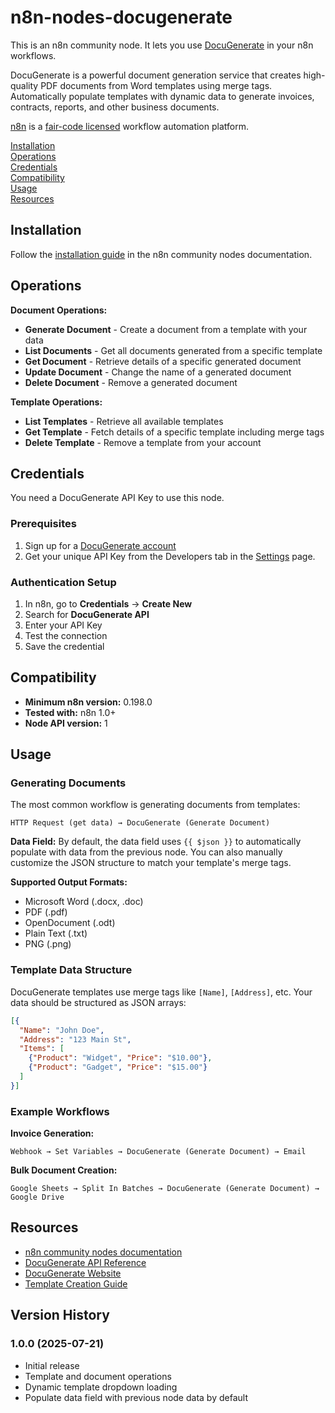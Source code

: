 # n8n-nodes-docugenerate

This is an n8n community node. It lets you use [DocuGenerate](https://www.docugenerate.com/) in your n8n workflows.

DocuGenerate is a powerful document generation service that creates high-quality PDF documents from Word templates using
merge tags. Automatically populate templates with dynamic data to generate invoices, contracts, reports, and other
business documents.

[n8n](https://n8n.io/) is a [fair-code licensed](https://docs.n8n.io/reference/license/) workflow automation platform.

[Installation](#installation)  
[Operations](#operations)  
[Credentials](#credentials)  
[Compatibility](#compatibility)  
[Usage](#usage)  
[Resources](#resources)  

## Installation

Follow the [installation guide](https://docs.n8n.io/integrations/community-nodes/installation/) in the n8n community
nodes documentation.

## Operations

**Document Operations:**
- **Generate Document** - Create a document from a template with your data
- **List Documents** - Get all documents generated from a specific template
- **Get Document** - Retrieve details of a specific generated document
- **Update Document** - Change the name of a generated document
- **Delete Document** - Remove a generated document

**Template Operations:**
- **List Templates** - Retrieve all available templates
- **Get Template** - Fetch details of a specific template including merge tags
- **Delete Template** - Remove a template from your account

## Credentials

You need a DocuGenerate API Key to use this node.

### Prerequisites
1. Sign up for a [DocuGenerate account](https://app.docugenerate.com/signup)
2. Get your unique API Key from the Developers tab in the [Settings](https://app.docugenerate.com/settings/developers) page.

### Authentication Setup
1. In n8n, go to **Credentials** → **Create New**
2. Search for **DocuGenerate API** 
3. Enter your API Key
4. Test the connection
5. Save the credential

## Compatibility

- **Minimum n8n version:** 0.198.0
- **Tested with:** n8n 1.0+
- **Node API version:** 1

## Usage

### Generating Documents

The most common workflow is generating documents from templates:

```
HTTP Request (get data) → DocuGenerate (Generate Document)
```

**Data Field:** By default, the data field uses `{{ $json }}` to automatically populate with data from the previous
node. You can also manually customize the JSON structure to match your template's merge tags.

**Supported Output Formats:**
- Microsoft Word (.docx, .doc)
- PDF (.pdf) 
- OpenDocument (.odt)
- Plain Text (.txt)
- PNG (.png)

### Template Data Structure

DocuGenerate templates use merge tags like `[Name]`, `[Address]`, etc. Your data should be structured as JSON arrays:

```json
[{
  "Name": "John Doe",
  "Address": "123 Main St",
  "Items": [
    {"Product": "Widget", "Price": "$10.00"},
    {"Product": "Gadget", "Price": "$15.00"}
  ]
}]
```

### Example Workflows

**Invoice Generation:**
```
Webhook → Set Variables → DocuGenerate (Generate Document) → Email
```

**Bulk Document Creation:**
```
Google Sheets → Split In Batches → DocuGenerate (Generate Document) → Google Drive
```

## Resources

* [n8n community nodes documentation](https://docs.n8n.io/integrations/#community-nodes)
* [DocuGenerate API Reference](https://api.docugenerate.com/)
* [DocuGenerate Website](https://www.docugenerate.com/)
* [Template Creation Guide](https://www.docugenerate.com/help/templates/)

## Version History

### 1.0.0 (2025-07-21)
- Initial release
- Template and document operations
- Dynamic template dropdown loading
- Populate data field with previous node data by default
